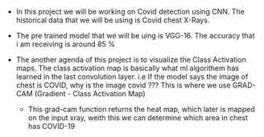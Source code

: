 * In this project we will be working on Covid detection using CNN. The historical data that we will be using is Covid chest X-Rays. 

* The pre trained model that we will be uing is VGG-16. The accuracy that i am receiving is around 85 %

* The another agenda of this project is to visualize the Class Activation maps. The class activation map is basically what ml algorithem has learned in the last convolution layer. 
    i.e If the model says the image of chest is COVID, why is the image covid ??? This is where we use GRAD-CAM (Gradient - Class Activation Map) 
    
    * This grad-cam function returns the heat map, which later is mapped on the input xray, weith this we can determine which area in chest has COVID-19
